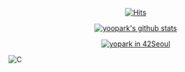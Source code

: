 <div align=center>
  
[![Hits](https://hits.seeyoufarm.com/api/count/incr/badge.svg?url=https%3A%2F%2Fgithub.com%2Fyoopark&count_bg=%2379C83D&title_bg=%23555555&icon=&icon_color=%23E7E7E7&title=hits&edge_flat=false)](https://hits.seeyoufarm.com)

[![yoopark's github stats](https://github-readme-stats.vercel.app/api?username=yoopark&show_icons=true&theme=dracula)](https://github.com/anuraghazra/github-readme-stats)

[![yopark in 42Seoul](https://badge42.herokuapp.com/api/stats/yopark)](https://github.com/JaeSeoKim/badge42)

</div>

![C](https://img.shields.io/badge/C?style=flat-square&logo=c)
